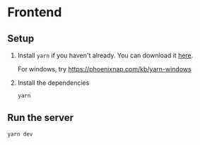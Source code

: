 # Frontend

## Setup

1. Install `yarn` if you haven't already. You can download it [here](https://yarnpkg.com/getting-started/install).

   For windows, try https://phoenixnap.com/kb/yarn-windows

2. Install the dependencies

   ```bash
   yarn
   ```

## Run the server

```bash
yarn dev
```
